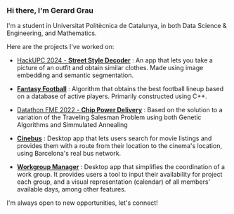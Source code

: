 ### Hi there, I'm Gerard Grau

I'm a student in Universitat Politècnica de Catalunya, in both Data Science & Engineering, and Mathematics.

Here are the projects I've worked on:
<!--
1. [Datathon FME 2023 - **Outfit Generator**](https://github.com/guimCC/Dathon2023-Mango):
AI tool to generate outfits in line with a brand's core philosophy
-->

* [ HackUPC 2024 - **Street Style Decoder**](https://github.com/gerard-grau/HackUPC2024) :
An app that lets you take a picture of an outfit and obtain similar clothes. Made using image embedding and semantic segmentation.

* [**Fantasy Football**](https://github.com/polresi/Fantasy-Football) :
Algorithm that obtains the best football lineup based on a database of active players. Primarily constructed using C++.

* [Datathon FME 2022 - **Chip Power Delivery**](https://github.com/NIU1668278/Qualcomm-Challenge-) :
Based on the solution to a variation of the Traveling Salesman Problem using both Genetic Algorithms and Simmulated Annealing

* [**Cinebus**](https://github.com/gerard-grau/cinebus) :
Desktop app that lets users search for movie listings and provides them with a route from their location to the cinema's location, using Barcelona's real bus network.

* [**Workgroup Manager**](https://github.com/gerard-grau/workgroup-manager) :
Desktop app that simplifies the coordination of a work group. It provides users a tool to input their availability for project each group, and a visual representation (calendar) of all members' available days, among other features.


I'm always open to new opportunities, let's connect!
